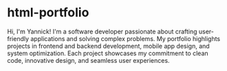 # html-portfolio
Hi, I'm Yannick! I'm a software developer passionate about crafting user-friendly applications and solving complex problems. My portfolio highlights projects in frontend and backend development, mobile app design, and system optimization. Each project showcases my commitment to clean code, innovative design, and seamless user experiences.
